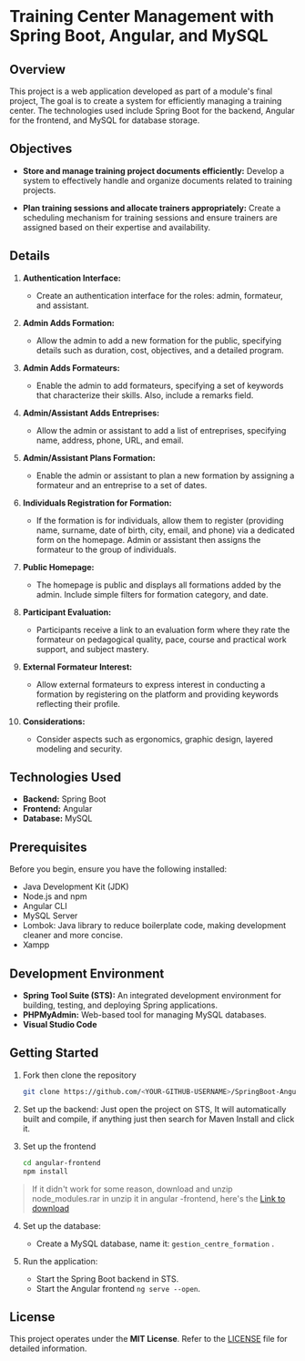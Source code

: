 <br/>
  
# Training Center Management with Spring Boot, Angular, and MySQL
  
</div>




## Overview

This project is a web application developed as part of a module's final project, The goal is to create a system for efficiently managing a training center. The technologies used include Spring Boot for the backend, Angular for the frontend, and MySQL for database storage.

## Objectives

- **Store and manage training project documents efficiently:** Develop a system to effectively handle and organize documents related to training projects.

- **Plan training sessions and allocate trainers appropriately:** Create a scheduling mechanism for training sessions and ensure trainers are assigned based on their expertise and availability.

## Details

1. **Authentication Interface:**
   - Create an authentication interface for the roles: admin, formateur, and assistant.

2. **Admin Adds Formation:**
   - Allow the admin to add a new formation for the public, specifying details such as duration, cost, objectives, and a detailed program.

3. **Admin Adds Formateurs:**
   - Enable the admin to add formateurs, specifying a set of keywords that characterize their skills. Also, include a remarks field.

4. **Admin/Assistant Adds Entreprises:**
   - Allow the admin or assistant to add a list of entreprises, specifying name, address, phone, URL, and email.

5. **Admin/Assistant Plans Formation:**
   - Enable the admin or assistant to plan a new formation by assigning a formateur and an entreprise to a set of dates.

6. **Individuals Registration for Formation:**
   - If the formation is for individuals, allow them to register (providing name, surname, date of birth, city, email, and phone) via a dedicated form on the homepage. Admin or assistant then assigns the formateur to the group of individuals.

7. **Public Homepage:**
   - The homepage is public and displays all formations added by the admin. Include simple filters for formation category, and date.

8. **Participant Evaluation:**
   - Participants receive a link to an evaluation form where they rate the formateur on pedagogical quality, pace, course and practical work support, and subject mastery.

9. **External Formateur Interest:**
   - Allow external formateurs to express interest in conducting a formation by registering on the platform and providing keywords reflecting their profile.

10. **Considerations:**
    - Consider aspects such as ergonomics, graphic design, layered modeling and security.


## Technologies Used

- **Backend:** Spring Boot
- **Frontend:** Angular
- **Database:** MySQL

## Prerequisites

Before you begin, ensure you have the following installed:

- Java Development Kit (JDK)
- Node.js and npm
- Angular CLI
- MySQL Server
- Lombok: Java library to reduce boilerplate code, making development cleaner and more concise.
- Xampp

## Development Environment

- **Spring Tool Suite (STS):** An integrated development environment for building, testing, and deploying Spring applications.
- **PHPMyAdmin:** Web-based tool for managing MySQL databases.
- **Visual Studio Code**

## Getting Started

1. Fork then clone the repository

    ```bash
    git clone https://github.com/<YOUR-GITHUB-USERNAME>/SpringBoot-Angular-TrainingCenter-Management.git
    ```

2. Set up the backend: Just open the project on STS, It will automatically built and compile, if anything just then search for Maven Install and click it.

3. Set up the frontend

   ```bash
   cd angular-frontend
   npm install
   ```
> If it didn't work for some reason, download and unzip node_modules.rar in unzip it in angular -frontend, here's the [Link to download](https://drive.google.com/drive/folders/1T1bHVZHut04A0udNwZhJ1waRtQm76RiE)

4. Set up the database:

   - Create a MySQL database, name it: `gestion_centre_formation` .

5. Run the application:

   - Start the Spring Boot backend in STS.
   - Start the Angular frontend `ng serve --open`.


## License

This project operates under the **MIT License**. Refer to the [LICENSE](LICENSE) file for detailed information.



